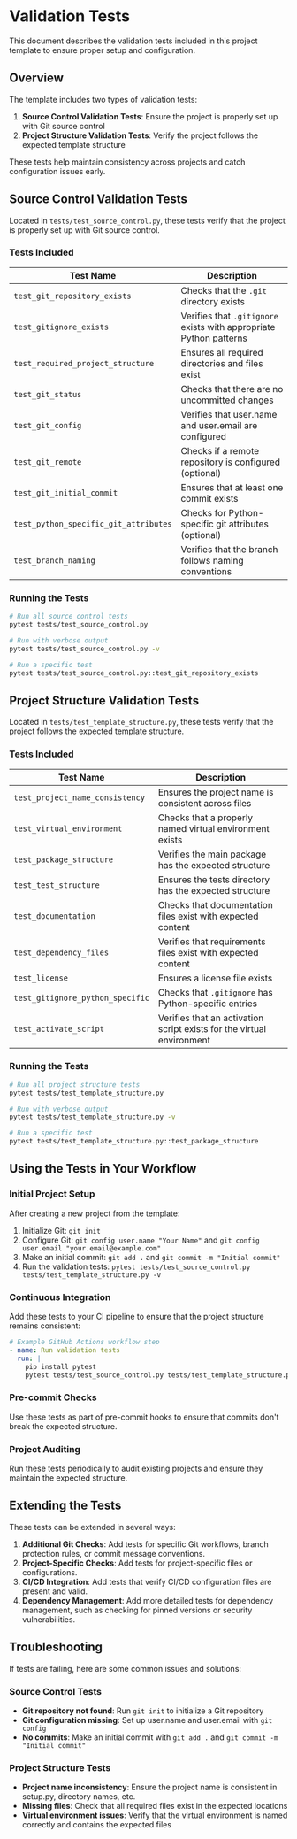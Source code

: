 # Validation Tests

This document describes the validation tests included in this project template to ensure proper setup and configuration.

## Overview

The template includes two types of validation tests:

1. **Source Control Validation Tests**: Ensure the project is properly set up with Git source control
2. **Project Structure Validation Tests**: Verify the project follows the expected template structure

These tests help maintain consistency across projects and catch configuration issues early.

## Source Control Validation Tests

Located in `tests/test_source_control.py`, these tests verify that the project is properly set up with Git source control.

### Tests Included

| Test Name | Description |
|-----------|-------------|
| `test_git_repository_exists` | Checks that the `.git` directory exists |
| `test_gitignore_exists` | Verifies that `.gitignore` exists with appropriate Python patterns |
| `test_required_project_structure` | Ensures all required directories and files exist |
| `test_git_status` | Checks that there are no uncommitted changes |
| `test_git_config` | Verifies that user.name and user.email are configured |
| `test_git_remote` | Checks if a remote repository is configured (optional) |
| `test_git_initial_commit` | Ensures that at least one commit exists |
| `test_python_specific_git_attributes` | Checks for Python-specific git attributes (optional) |
| `test_branch_naming` | Verifies that the branch follows naming conventions |

### Running the Tests

```bash
# Run all source control tests
pytest tests/test_source_control.py

# Run with verbose output
pytest tests/test_source_control.py -v

# Run a specific test
pytest tests/test_source_control.py::test_git_repository_exists
```

## Project Structure Validation Tests

Located in `tests/test_template_structure.py`, these tests verify that the project follows the expected template structure.

### Tests Included

| Test Name | Description |
|-----------|-------------|
| `test_project_name_consistency` | Ensures the project name is consistent across files |
| `test_virtual_environment` | Checks that a properly named virtual environment exists |
| `test_package_structure` | Verifies the main package has the expected structure |
| `test_test_structure` | Ensures the tests directory has the expected structure |
| `test_documentation` | Checks that documentation files exist with expected content |
| `test_dependency_files` | Verifies that requirements files exist with expected content |
| `test_license` | Ensures a license file exists |
| `test_gitignore_python_specific` | Checks that `.gitignore` has Python-specific entries |
| `test_activate_script` | Verifies that an activation script exists for the virtual environment |

### Running the Tests

```bash
# Run all project structure tests
pytest tests/test_template_structure.py

# Run with verbose output
pytest tests/test_template_structure.py -v

# Run a specific test
pytest tests/test_template_structure.py::test_package_structure
```

## Using the Tests in Your Workflow

### Initial Project Setup

After creating a new project from the template:

1. Initialize Git: `git init`
2. Configure Git: `git config user.name "Your Name"` and `git config user.email "your.email@example.com"`
3. Make an initial commit: `git add .` and `git commit -m "Initial commit"`
4. Run the validation tests: `pytest tests/test_source_control.py tests/test_template_structure.py -v`

### Continuous Integration

Add these tests to your CI pipeline to ensure that the project structure remains consistent:

```yaml
# Example GitHub Actions workflow step
- name: Run validation tests
  run: |
    pip install pytest
    pytest tests/test_source_control.py tests/test_template_structure.py -v
```

### Pre-commit Checks

Use these tests as part of pre-commit hooks to ensure that commits don't break the expected structure.

### Project Auditing

Run these tests periodically to audit existing projects and ensure they maintain the expected structure.

## Extending the Tests

These tests can be extended in several ways:

1. **Additional Git Checks**: Add tests for specific Git workflows, branch protection rules, or commit message conventions.
2. **Project-Specific Checks**: Add tests for project-specific files or configurations.
3. **CI/CD Integration**: Add tests that verify CI/CD configuration files are present and valid.
4. **Dependency Management**: Add more detailed tests for dependency management, such as checking for pinned versions or security vulnerabilities.

## Troubleshooting

If tests are failing, here are some common issues and solutions:

### Source Control Tests

- **Git repository not found**: Run `git init` to initialize a Git repository
- **Git configuration missing**: Set up user.name and user.email with `git config`
- **No commits**: Make an initial commit with `git add .` and `git commit -m "Initial commit"`

### Project Structure Tests

- **Project name inconsistency**: Ensure the project name is consistent in setup.py, directory names, etc.
- **Missing files**: Check that all required files exist in the expected locations
- **Virtual environment issues**: Verify that the virtual environment is named correctly and contains the expected files
